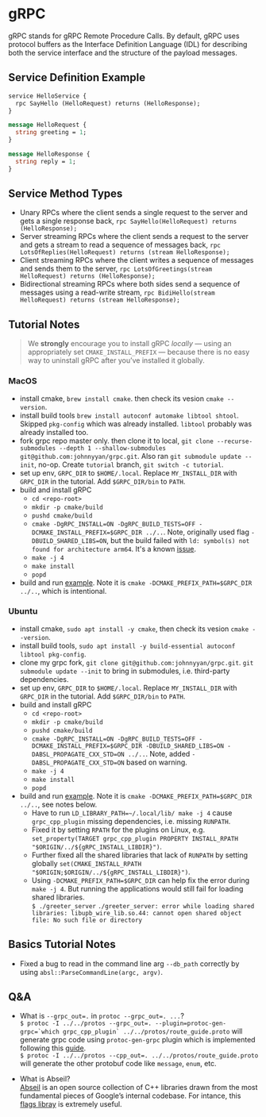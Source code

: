 # gRPC

gRPC stands for gRPC Remote Procedure Calls. By default, gRPC uses protocol buffers as the Interface Definition Language (IDL) for describing both the service interface and the structure of the payload messages.

## Service Definition Example
```protobuf
service HelloService {
  rpc SayHello (HelloRequest) returns (HelloResponse);
}

message HelloRequest {
  string greeting = 1;
}

message HelloResponse {
  string reply = 1;
}
```

## Service Method Types

- Unary RPCs where the client sends a single request to the server and gets a single response back, `rpc SayHello(HelloRequest) returns (HelloResponse);`
- Server streaming RPCs where the client sends a request to the server and gets a stream to read a sequence of messages back, `rpc LotsOfReplies(HelloRequest) returns (stream HelloResponse);`
- Client streaming RPCs where the client writes a sequence of messages and sends them to the server, `rpc LotsOfGreetings(stream HelloRequest) returns (HelloResponse);`
- Bidirectional streaming RPCs where both sides send a sequence of messages using a read-write stream, `rpc BidiHello(stream HelloRequest) returns (stream HelloResponse);`

## Tutorial Notes
> We __strongly__ encourage you to install gRPC _locally_ — using an appropriately set `CMAKE_INSTALL_PREFIX` — because there is no easy way to uninstall gRPC after you’ve installed it globally.

### MacOS
- install cmake, `brew install cmake`. then check its vesion `cmake --version`.
- install build tools `brew install autoconf automake libtool shtool`. Skipped `pkg-config` which was already installed. `libtool` probably was already installed too.
- fork grpc repo master only. then clone it to local, `git clone --recurse-submodules --depth 1 --shallow-submodules git@github.com:johnnyyan/grpc.git`. Also ran `git submodule update --init`, no-op. Create `tutorial` branch, `git switch -c tutorial`.
- set up env, `GRPC_DIR` to `$HOME/.local`. Replace `MY_INSTALL_DIR` with `GRPC_DIR` in the tutorial. Add `$GRPC_DIR/bin` to `PATH`.
- build and install gRPC
  - `cd <repo-root>`
  - `mkdir -p cmake/build`
  - `pushd cmake/build`
  - `cmake -DgRPC_INSTALL=ON -DgRPC_BUILD_TESTS=OFF -DCMAKE_INSTALL_PREFIX=$GRPC_DIR ../..`. Note, originally used flag `-DBUILD_SHARED_LIBS=ON`, but the build failed with `ld: symbol(s) not found for architecture arm64`. It's a known [issue](https://github.com/grpc/grpc/issues/36654).
  - `make -j 4`
  - `make install`
  - `popd`
- build and run [example](https://grpc.io/docs/languages/cpp/quickstart/#build-the-example). Note it is `cmake -DCMAKE_PREFIX_PATH=$GRPC_DIR ../..`, which is intentional.

### Ubuntu
- install cmake, `sudo apt install -y cmake`, then check its vesion `cmake --version`.
- install build tools, `sudo apt install -y build-essential autoconf libtool pkg-config`.
- clone my grpc fork, `git clone git@github.com:johnnyyan/grpc.git`. `git submodule update --init` to bring in submodules, i.e. third-party dependencies.
- set up env, `GRPC_DIR` to `$HOME/.local`. Replace `MY_INSTALL_DIR` with `GRPC_DIR` in the tutorial. Add `$GRPC_DIR/bin` to `PATH`.
- build and install gRPC
  - `cd <repo-root>`
  - `mkdir -p cmake/build`
  - `pushd cmake/build`
  - `cmake -DgRPC_INSTALL=ON -DgRPC_BUILD_TESTS=OFF -DCMAKE_INSTALL_PREFIX=$GRPC_DIR -DBUILD_SHARED_LIBS=ON -DABSL_PROPAGATE_CXX_STD=ON ../..`. Note, added `-DABSL_PROPAGATE_CXX_STD=ON` based on warning.
  - `make -j 4`
  - `make install`
  - `popd`
- build and run [example](https://grpc.io/docs/languages/cpp/quickstart/#build-the-example). Note it is `cmake -DCMAKE_PREFIX_PATH=$GRPC_DIR ../..`, see notes below.
  - Have to run `LD_LIBRARY_PATH=~/.local/lib/ make -j 4` cause `grpc_cpp_plugin` missing dependencies, i.e. missing `RUNPATH`.
  - Fixed it by setting `RPATH` for the plugins on Linux, e.g. `set_property(TARGET grpc_cpp_plugin PROPERTY INSTALL_RPATH "$ORIGIN/../${gRPC_INSTALL_LIBDIR}")`.
  - Further fixed all the shared libraries that lack of `RUNPATH` by setting globally `set(CMAKE_INSTALL_RPATH "$ORIGIN;$ORIGIN/../${gRPC_INSTALL_LIBDIR}")`.
  - Using `-DCMAKE_PREFIX_PATH=$GRPC_DIR` can help fix the error during `make -j 4`. But running the applications would still fail for loading shared libraries.\
  `$ ./greeter_server` 
  `./greeter_server: error while loading shared libraries: libupb_wire_lib.so.44: cannot open shared object file: No such file or directory`

## Basics Tutorial Notes
- Fixed a bug to read in the command line arg `--db_path` correctly by using `absl::ParseCommandLine(argc, argv)`.

## Q&A

- What is `--grpc_out=.` in `protoc --grpc_out=. ...`?\
  ``$ protoc -I ../../protos --grpc_out=. --plugin=protoc-gen-grpc=`which grpc_cpp_plugin` ../../protos/route_guide.proto`` will generate grpc code using `protoc-gen-grpc` plugin which is implemented following this [guide](https://protobuf.dev/reference/cpp/api-docs/google.protobuf.compiler.plugin/).\
  `$ protoc -I ../../protos --cpp_out=. ../../protos/route_guide.proto` will generate the other protobuf code like `message`, `enum`, etc.

- What is Abseil?\
  [Abseil](https://abseil.io/about/) is an open source collection of C++ libraries drawn from the most fundamental pieces of Google’s internal codebase. For intance, this [flags libray](https://abseil.io/docs/cpp/guides/flags) is extremely useful.
